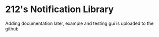 # 212's Notification Library

Adding documentation later, example and testing gui is uploaded to the github
